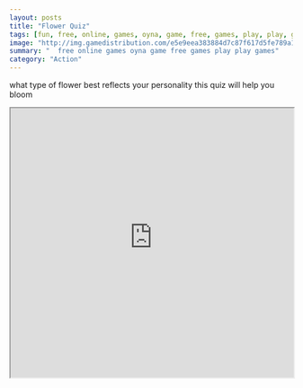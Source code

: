 ```yaml
---
layout: posts
title: "Flower Quiz"
tags: [fun, free, online, games, oyna, game, free, games, play, play, games]
image: "http://img.gamedistribution.com/e5e9eea383884d7c87f617d5fe789a1d.jpg"
summary: "  free online games oyna game free games play play games"
category: "Action"
---
```


what type of flower best reflects your personality this quiz will help you bloom

<iframe width="100%" height="480px;" src="http://flash.gamedistribution.com?game=e5e9eea383884d7c87f617d5fe789a1d"></iframe>